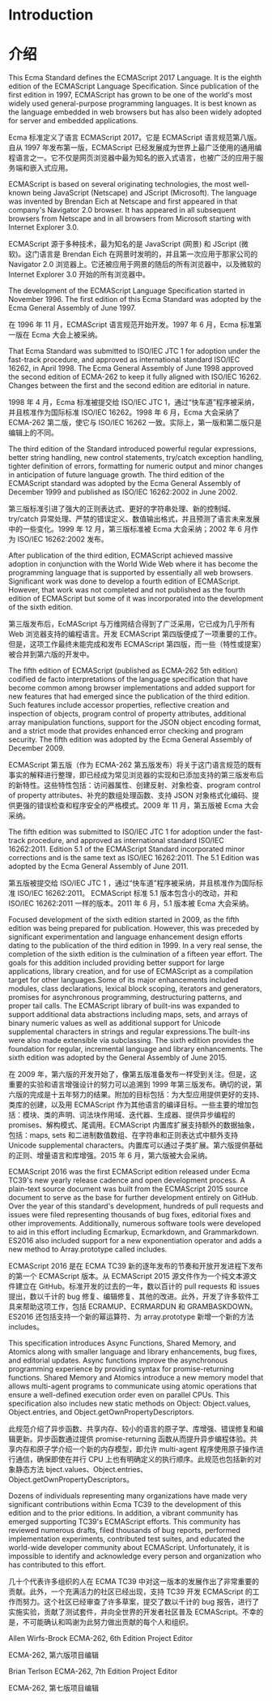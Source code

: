 # Introduction

# 介绍

This Ecma Standard defines the ECMAScript 2017 Language. It is the eighth edition of the ECMAScript Language Specification. Since publication of the first edition in 1997, ECMAScript has grown to be one of the world's most widely used general-purpose programming languages. It is best known as the language embedded in web browsers but has also been widely adopted for server and embedded applications.

Ecma 标准定义了语言 ECMAScript 2017。它是 ECMAScript 语言规范第八版。自从 1997 年发布第一版，ECMAScript 已经发展成为世界上最广泛使用的通用编程语言之一。它不仅是网页浏览器中最为知名的嵌入式语言，也被广泛的应用于服务端和嵌入式应用。

ECMAScript is based on several originating technologies, the most well-known being JavaScript (Netscape) and JScript (Microsoft). The language was invented by Brendan Eich at Netscape and first appeared in that company's Navigator 2.0 browser. It has appeared in all subsequent browsers from Netscape and in all browsers from Microsoft starting with Internet Explorer 3.0.

ECMAScript 源于多种技术，最为知名的是 JavaScript (网景) 和 JScript (微软)。这门语言是 Brendan Eich 在网景时发明的，并且第一次应用于那家公司的 Navigator 2.0 浏览器上。它还被应用于网景的随后的所有浏览器中，以及微软的 Internet Explorer 3.0 开始的所有浏览器中。

The development of the ECMAScript Language Specification started in November 1996. The first edition of this Ecma Standard was adopted by the Ecma General Assembly of June 1997.

在 1996 年 11 月，ECMAScript 语言规范开始开发。1997 年 6 月，Ecma 标准第一版在 Ecma 大会上被采纳。

That Ecma Standard was submitted to ISO/IEC JTC 1 for adoption under the fast-track procedure, and approved as international standard ISO/IEC 16262, in April 1998. The Ecma General Assembly of June 1998 approved the second edition of ECMA-262 to keep it fully aligned with ISO/IEC 16262. Changes between the first and the second edition are editorial in nature.

1998 年 4 月，Ecma 标准被提交给 ISO/IEC JTC 1，通过“快车道”程序被采纳，并且核准作为国际标准 ISO/IEC 16262。1998 年 6 月，Ecma 大会采纳了 ECMA-262 第二版，使它与 ISO/IEC 16262 一致。实际上，第一版和第二版只是编辑上的不同。

The third edition of the Standard introduced powerful regular expressions, better string handling, new control statements, try/catch exception handling, tighter definition of errors, formatting for numeric output and minor changes in anticipation of future language growth. The third edition of the ECMAScript standard was adopted by the Ecma General Assembly of December 1999 and published as ISO/IEC 16262:2002 in June 2002.

第三版标准引进了强大的正则表达式、更好的字符串处理、新的控制域、try/catch 异常处理、严禁的错误定义、数值输出格式，并且预测了语言未来发展中的一些变化。1999 年 12 月，第三版标准被 Ecma 大会采纳；2002 年 6 月作为 ISO/IEC 16262:2002 发布。

After publication of the third edition, ECMAScript achieved massive adoption in conjunction with the World Wide Web where it has become the programming language that is supported by essentially all web browsers. Significant work was done to develop a fourth edition of ECMAScript. However, that work was not completed and not published as the fourth edition of ECMAScript but some of it was incorporated into the development of the sixth edition.

第三版发布后，EcMAScript 与万维网结合得到了广泛采用，它已成为几乎所有 Web 浏览器支持的编程语言。开发 ECMAScript 第四版便成了一项重要的工作。但是，这项工作最终未能完成和发布 ECMAScript 第四版，而一些（特性或提案）被合并到第六版的开发中。

The fifth edition of ECMAScript (published as ECMA-262 5th edition) codified de facto interpretations of the language specification that have become common among browser implementations and added support for new features that had emerged since the publication of the third edition. Such features include accessor properties, reflective creation and inspection of objects, program control of property attributes, additional array manipulation functions, support for the JSON object encoding format, and a strict mode that provides enhanced error checking and program security. The fifth edition was adopted by the Ecma General Assembly of December 2009.

ECMAScript 第五版（作为 ECMA-262 第五版发布）将关于这门语言规范的既有事实的解释进行整理，即已经成为常见浏览器的实现和已添加支持的第三版发布后的新特性。这些特性包括：访问器属性、创建反射、对象检查、program control of property attributes、补充的数组处理函数、支持 JSON 对象格式化编码、提供更强的错误检查和程序安全的严格模式。2009 年 11 月，第五版被 Ecma 大会采纳。

The fifth edition was submitted to ISO/IEC JTC 1 for adoption under the fast-track procedure, and approved as international standard ISO/IEC 16262:2011. Edition 5.1 of the ECMAScript Standard incorporated minor corrections and is the same text as ISO/IEC 16262:2011. The 5.1 Edition was adopted by the Ecma General Assembly of June 2011.

第五版被提交给 ISO/IEC JTC 1 ，通过“快车道”程序被采纳，并且核准作为国际标准 ISO/IEC 16262:2011。
ECMAScript 标准 5.1 版本包含小的改动，并和 ISO/IEC 16262:2011 一样的版本。2011 年 6 月，5.1 版本被 Ecma 大会采纳。

Focused development of the sixth edition started in 2009, as the fifth edition was being prepared for publication. However, this was preceded by significant experimentation and language enhancement design efforts dating to the publication of the third edition in 1999. In a very real sense, the completion of the sixth edition is the culmination of a fifteen year effort. The goals for this addition included providing better support for large applications, library creation, and for use of ECMAScript as a compilation target for other languages.Some of its major enhancements included modules, class declarations, lexical block scoping, iterators and generators, promises for asynchronous programming, destructuring patterns, and proper tail calls. The ECMAScript library of built-ins was expanded to support additional data abstractions including maps, sets, and arrays of binary numeric values as well as additional support for Unicode supplemental characters in strings and regular expressions.The built-ins were also made extensible via subclassing. The sixth edition provides the foundation for regular, incremental language and library enhancements. The sixth edition was adopted by the General Assembly of June 2015.

在 2009 年，第六版的开发开始了，像第五版准备发布一样受到关注。但是，这重要的实验和语言增强设计的努力可以追溯到 1999 年第三版发布。确切的说，第六版的完成是十五年努力的结果。附加的目标包括：为大型应用提供更好的支持、类库的创建，以及用 ECMAScript 作为其他语言的编译目标。一些主要的增加包括：模块、类的声明、词法块作用域、迭代器、生成器、提供异步编程的 promises、解构模式、尾调用。ECMAScript 内置库扩展支持额外的数据抽象，包括：maps, sets 和二进制数值数组、在字符串和正则表达式中额外支持 Unicode supplemental characters。内置库可以通过子类扩展。第六版提供基础的正则、增量语言和库增强。2015 年 6 月，第六版被大会采纳。

ECMAScript 2016 was the first ECMAScript edition released under Ecma TC39's new yearly release cadence and open development process. A plain-text source document was built from the ECMAScript 2015 source document to serve as the base for further development entirely on GitHub. Over the year of this standard's development, hundreds of pull requests and issues were filed representing thousands of bug fixes, editorial fixes and other improvements. Additionally, numerous software tools were developed to aid in this effort including Ecmarkup, Ecmarkdown, and Grammarkdown. ES2016 also included support for a new exponentiation operator and adds a new method to Array.prototype called includes.

ECMAScript 2016 是在 ECMA TC39 新的逐年发布的节奏和开放开发进程下发布的第一个 ECMAScript 版本。从 ECMAScript 2015 源文件作为一个纯文本源文件建立在 GitHub。标准开发的过去的一年，数以百计的 pull requests 和 issues 提出，数以千计的 bug 修复、编辑修复、其他的改进。此外，开发了许多软件工具来帮助这项工作，包括 ECRAMUP、ECRMARDUN 和 GRAMBASKDOWN。ES2016 还包括支持一个新的幂运算符、为 array.prototype 新增一个新的方法 includes。

This specification introduces Async Functions, Shared Memory, and Atomics along with smaller language and library enhancements, bug fixes, and editorial updates. Async functions improve the asynchronous programming experience by providing syntax for promise-returning functions. Shared Memory and Atomics introduce a new memory model that allows multi-agent programs to communicate using atomic operations that ensure a well-defined execution order even on parallel CPUs. This specification also includes new static methods on Object: Object.values, Object.entries, and Object.getOwnPropertyDescriptors.

此规范介绍了异步函数、共享内存、较小的语言的原子学、库增强、错误修复和编辑更新。异步函数通过提供 promise-returning 函数从而提升异步编程体验。共享内存和原子学介绍一个新的内存模型，即允许 multi-agent 程序使用原子操作进行通信，确保即使在并行 CPU 上也有明确定义的执行顺序。此规范也包括新的对象静态方法 bject.values、Object.entries、 Object.getOwnPropertyDescriptors。

Dozens of individuals representing many organizations have made very significant contributions within Ecma TC39 to the development of this edition and to the prior editions. In addition, a vibrant community has emerged supporting TC39's ECMAScript efforts. This community has reviewed numerous drafts, filed thousands of bug reports, performed implementation experiments, contributed test suites, and educated the world-wide developer community about ECMAScript. Unfortunately, it is impossible to identify and acknowledge every person and organization who has contributed to this effort.

几十个代表许多组织的人在 ECMA TC39 中对这一版本的发展作出了非常重要的贡献。此外，一个充满活力的社区已经出现，支持 TC39 开发 ECMAScript 的工作而努力。这个社区已经审查了许多草案，提交了数以千计的 bug 报告，进行了实施实验，贡献了测试套件，并向全世界的开发者社区普及 ECMAScript。不幸的是，不可能确认和鸣谢为此努力做出贡献的每个人和组织。

Allen Wirfs-Brock
ECMA-262, 6th Edition Project Editor

ECMA-262, 第六版项目编辑

Brian Terlson
ECMA-262, 7th Edition Project Editor

ECMA-262, 第七版项目编辑
